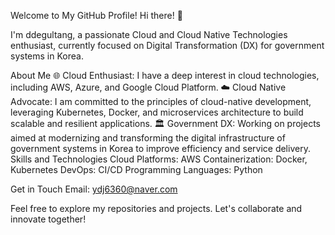 Welcome to My GitHub Profile!
Hi there! 👋

I'm ddegultang, a passionate Cloud and Cloud Native Technologies enthusiast, currently focused on Digital Transformation (DX) for government systems in Korea.

About Me
🌐 Cloud Enthusiast: I have a deep interest in cloud technologies, including AWS, Azure, and Google Cloud Platform.
☁️ Cloud Native Advocate: I am committed to the principles of cloud-native development, leveraging Kubernetes, Docker, and microservices architecture to build scalable and resilient applications.
🏛️ Government DX: Working on projects aimed at modernizing and transforming the digital infrastructure of government systems in Korea to improve efficiency and service delivery.
Skills and Technologies
Cloud Platforms: AWS
Containerization: Docker, Kubernetes
DevOps: CI/CD
Programming Languages: Python

Get in Touch
Email: ydj6360@naver.com

Feel free to explore my repositories and projects. Let's collaborate and innovate together!
